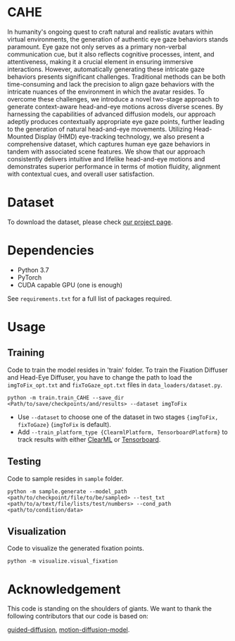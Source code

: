 # CAHE

In humanity's ongoing quest to craft natural and realistic avatars within virtual environments, the generation of authentic eye gaze behaviors stands paramount. Eye gaze not only serves as a primary non-verbal communication cue, but it also reflects cognitive processes, intent, and attentiveness, making it a crucial element in ensuring immersive interactions. However, automatically generating these intricate gaze behaviors presents significant challenges. Traditional methods can be both time-consuming and lack the precision to align gaze behaviors with the intricate nuances of the environment in which the avatar resides. To overcome these challenges, we introduce a novel two-stage approach to generate context-aware head-and-eye motions across diverse scenes. By harnessing the capabilities of advanced diffusion models, our approach adeptly produces contextually appropriate eye gaze points, further leading to the generation of natural head-and-eye movements. Utilizing Head-Mounted Display (HMD) eye-tracking technology, we also present a comprehensive dataset, which captures human eye gaze behaviors in tandem with associated scene features. We show that our approach consistently delivers intuitive and lifelike head-and-eye motions and demonstrates superior performance in terms of motion fluidity, alignment with contextual cues, and overall user satisfaction.

# Dataset

To download the dataset, please check [our project page](https://sites.google.com/view/context-aware-generation).

# Dependencies

* Python 3.7
* PyTorch
* CUDA capable GPU (one is enough)

See `requirements.txt` for a full list of packages required.

# Usage

## Training

Code to train the model resides in 'train' folder. To train the Fixation Diffuser and Head-Eye Diffuser, you have to change the path to load the `imgToFix_opt.txt` and `fixToGaze_opt.txt` files in `data_loaders/dataset.py`.

```shell
python -m train.train_CAHE --save_dir <Path/to/save/checkpoints/and/results> --dataset imgToFix
```

* Use `--dataset` to choose one of the dataset in two stages `{imgToFix, fixToGaze}` (`imgToFix` is default).
* Add `--train_platform_type {ClearmlPlatform, TensorboardPlatform}` to track results with either [ClearML](https://clear.ml/) or [Tensorboard](https://www.tensorflow.org/tensorboard).

## Testing

Code to sample resides in `sample` folder.

```shell
python -m sample.generate --model_path <path/to/checkpoint/file/to/be/sampled> --test_txt <path/to/a/text/file/lists/test/numbers> --cond_path <path/to/condition/data>
```

## Visualization

Code to visualize the generated fixation points.

```shell
python -m visualize.visual_fixation
```

# Acknowledgement

This code is standing on the shoulders of giants. We want to thank the following contributors that our code is based on:

[guided-diffusion](https://github.com/openai/guided-diffusion), [motion-diffusion-model](https://github.com/GuyTevet/motion-diffusion-model).
